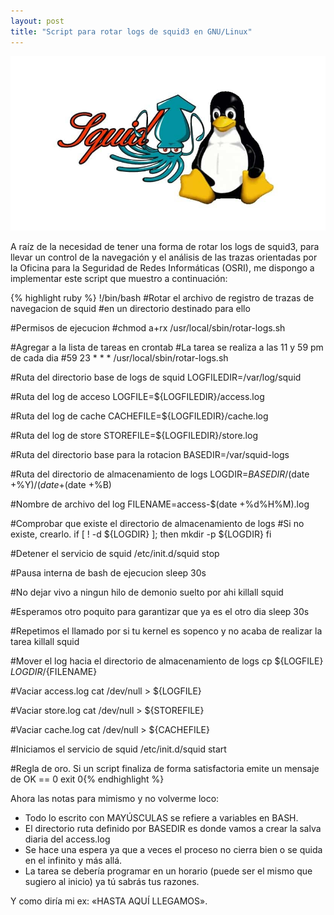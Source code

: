 ```yaml
---
layout: post
title: "Script para rotar logs de squid3 en GNU/Linux"
---
```

![Segurmatica](/assets/img/squid3.jpg)

A raíz de la necesidad de tener una forma de rotar los logs de squid3, para llevar un control de la navegación y el análisis de las trazas orientadas por la Oficina para la Seguridad de Redes Informáticas (OSRI), me dispongo a implementar este script que muestro a continuación:

{% highlight ruby %}
!/bin/bash
#Rotar el archivo de registro de trazas de navegacion de squid
#en un directorio destinado para ello

#Permisos de ejecucion
#chmod a+rx /usr/local/sbin/rotar-logs.sh

#Agregar a la lista de tareas en crontab
#La tarea se realiza a las 11 y 59 pm de cada dia
#59 23 * * * /usr/local/sbin/rotar-logs.sh

#Ruta del directorio base de logs de squid
LOGFILEDIR=/var/log/squid

#Ruta del log de acceso
LOGFILE=${LOGFILEDIR}/access.log

#Ruta del log de cache
CACHEFILE=${LOGFILEDIR}/cache.log

#Ruta del log de store
STOREFILE=${LOGFILEDIR}/store.log

#Ruta del directorio base para la rotacion
BASEDIR=/var/squid-logs

#Ruta del directorio de almacenamiento de logs
LOGDIR=${BASEDIR}/$(date +%Y)/$(date +%m).$(date +%B)

#Nombre de archivo del log
FILENAME=access-$(date +%d%H%M).log

#Comprobar que existe el directorio de almacenamiento de logs
#Si no existe, crearlo.
if [ ! -d ${LOGDIR} ]; then
mkdir -p ${LOGDIR}
fi

#Detener el servicio de squid
/etc/init.d/squid stop

#Pausa interna de bash de ejecucion
sleep 30s

#No dejar vivo a ningun hilo de demonio suelto por ahi
killall squid

#Esperamos otro poquito para garantizar que ya es el otro dia
sleep 30s

#Repetimos el llamado por si tu kernel es sopenco y no acaba de realizar la tarea
killall squid

#Mover el log hacia el directorio de almacenamiento de logs
cp ${LOGFILE} ${LOGDIR}/${FILENAME}

#Vaciar access.log
cat /dev/null > ${LOGFILE}

#Vaciar store.log
cat /dev/null > ${STOREFILE}

#Vaciar cache.log
cat /dev/null > ${CACHEFILE}

#Iniciamos el servicio de squid
/etc/init.d/squid start

#Regla de oro. Si un script finaliza de forma satisfactoria emite un mensaje de OK == 0
exit 0{% endhighlight %}

Ahora las notas para mimismo y no volverme loco:

* Todo lo escrito con MAYÚSCULAS se refiere a variables en BASH.
* El directorio ruta definido por BASEDIR es donde vamos a crear la salva diaria del access.log
* Se hace una espera ya que a veces el proceso no cierra bien o se quida en el infinito y más allá.
* La tarea se debería programar en un horario (puede ser el mismo que sugiero al inicio) ya tú sabrás tus razones.

Y como diría mi ex: «HASTA AQUÍ LLEGAMOS».
